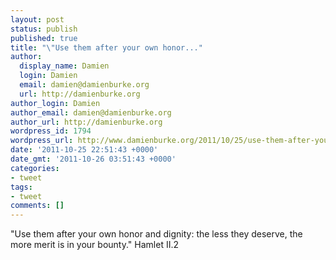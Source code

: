 ```yaml
---
layout: post
status: publish
published: true
title: "\"Use them after your own honor..."
author:
  display_name: Damien
  login: Damien
  email: damien@damienburke.org
  url: http://damienburke.org
author_login: Damien
author_email: damien@damienburke.org
author_url: http://damienburke.org
wordpress_id: 1794
wordpress_url: http://www.damienburke.org/2011/10/25/use-them-after-your-own-honor/
date: '2011-10-25 22:51:43 +0000'
date_gmt: '2011-10-26 03:51:43 +0000'
categories:
- tweet
tags:
- tweet
comments: []
---
```

<p>"Use them after your own honor and dignity: the less they deserve, the more merit is in your bounty." Hamlet II.2</p>
